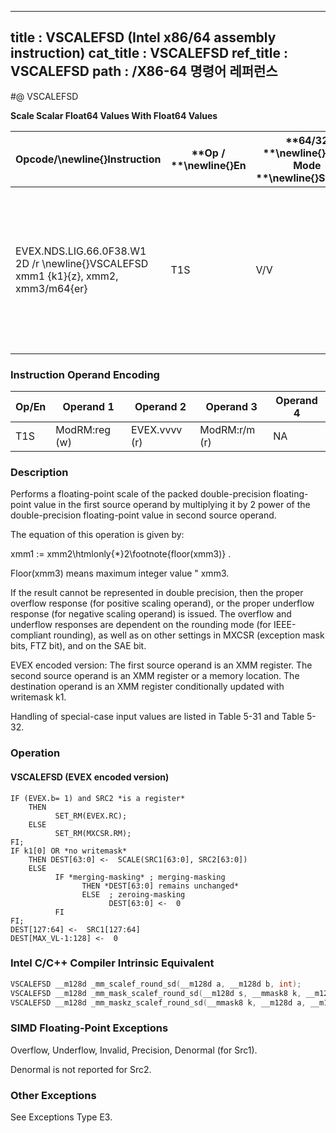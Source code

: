 ----------------------------
title : VSCALEFSD (Intel x86/64 assembly instruction)
cat_title : VSCALEFSD
ref_title : VSCALEFSD
path : /X86-64 명령어 레퍼런스
----------------------------
#@ VSCALEFSD

**Scale Scalar Float64 Values With Float64 Values**

|**Opcode/**\newline{}**Instruction**|**Op / **\newline{}**En**|**64/32 **\newline{}**bit Mode **\newline{}**Support**|**CPUID **\newline{}**Feature **\newline{}**Flag**|**Description**|
|------------------------------------|-------------------------|------------------------------------------------------|--------------------------------------------------|---------------|
|EVEX.NDS.LIG.66.0F38.W1 2D /r \newline{}VSCALEFSD xmm1 {k1}{z}, xmm2, xmm3/m64{er}|T1S|V/V|AVX512F|Scale the scalar double-precision floating-point values in xmm2 using the value from xmm3/m64. Under writemask k1.|
### Instruction Operand Encoding


|Op/En|Operand 1|Operand 2|Operand 3|Operand 4|
|-----|---------|---------|---------|---------|
|T1S|ModRM:reg (w)|EVEX.vvvv (r)|ModRM:r/m (r)|NA|
### Description


Performs a floating-point scale of the packed double-precision floating-point value in the first source operand by multiplying it by 2 power of the double-precision floating-point value in second source operand.

The equation of this operation is given by:

xmm1 := xmm2\htmlonly{*}2\footnote{floor(xmm3)} .

Floor(xmm3) means maximum integer value "  xmm3.

If the result cannot be represented in double precision, then the proper overflow response (for positive scaling operand), or the proper underflow response (for negative scaling operand) is issued. The overflow and underflow responses are dependent on the rounding mode (for IEEE-compliant rounding), as well as on other settings in MXCSR (exception mask bits, FTZ bit), and on the SAE bit.

EVEX encoded version: The first source operand is an XMM register. The second source operand is an XMM register or a memory location. The destination operand is an XMM register conditionally updated with writemask k1.

Handling of special-case input values are listed in Table 5-31 and Table 5-32.


### Operation
#### VSCALEFSD (EVEX encoded version)
```info-verb
IF (EVEX.b= 1) and SRC2 *is a register*
    THEN
          SET_RM(EVEX.RC);
    ELSE 
          SET_RM(MXCSR.RM);
FI;
IF k1[0] OR *no writemask*
    THEN DEST[63:0] <-  SCALE(SRC1[63:0], SRC2[63:0])
    ELSE 
          IF *merging-masking* ; merging-masking
                THEN *DEST[63:0] remains unchanged*
                ELSE  ; zeroing-masking
                      DEST[63:0] <-  0
          FI
FI;
DEST[127:64] <-  SRC1[127:64]
DEST[MAX_VL-1:128] <-  0
```

### Intel C/C++ Compiler Intrinsic Equivalent

```cpp
VSCALEFSD __m128d _mm_scalef_round_sd(__m128d a, __m128d b, int);
VSCALEFSD __m128d _mm_mask_scalef_round_sd(__m128d s, __mmask8 k, __m128d a, __m128d b, int);
VSCALEFSD __m128d _mm_maskz_scalef_round_sd(__mmask8 k, __m128d a, __m128d b, int);
```
### SIMD Floating-Point Exceptions


Overflow, Underflow, Invalid, Precision, Denormal (for Src1).

Denormal is not reported for Src2.

### Other Exceptions


See Exceptions Type E3.

